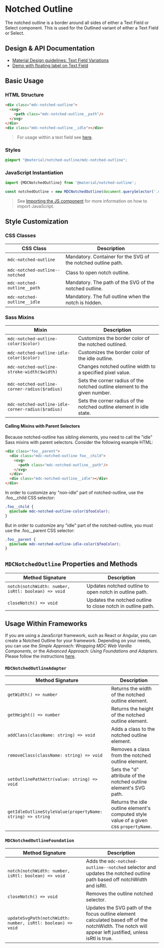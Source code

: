 <!--docs:
title: "Notched Outline"
layout: detail
section: components
excerpt: "The notched outline is a border around either a Text Field or Select element"
iconId: text_field
path: /catalog/input-controls/notched-outline/
-->

# Notched Outline

The notched outline is a border around all sides of either a Text Field or Select component. This is used for the Outlined variant of either a Text Field or Select.

## Design & API Documentation

<ul class="icon-list">
  <li class="icon-list-item icon-list-item--spec">
    <a href="https://material.io/guidelines/components/text-fields.html#text-fields-field-variations">Material Design guidelines: Text Field Variations</a>
  </li>
  <li class="icon-list-item icon-list-item--spec">
    <a href="https://material-components-web.appspot.com/text-field.html">Demo with floating label on Text Field</a>
  </li>
</ul>

## Basic Usage

### HTML Structure

```html
<div class="mdc-notched-outline">
  <svg>
    <path class="mdc-notched-outline__path"/>
  </svg>
</div>
<div class="mdc-notched-outline__idle"></div>
```

> For usage within a text field see [here](../mdc-textfield/README.md#outlined).

### Styles

```scss
@import "@material/notched-outline/mdc-notched-outline";
```

### JavaScript Instantiation

```js
import {MDCNotchedOutline} from '@material/notched-outline';

const notchedOutline = new MDCNotchedOutline(document.querySelector('.mdc-notched-outline'));
```

> See [Importing the JS component](../../docs/importing-js.md) for more information on how to import JavaScript.

## Style Customization

### CSS Classes

CSS Class | Description
--- | ---
`mdc-notched-outline` | Mandatory. Container for the SVG of the notched outline path.
`mdc-notched-outline--notched` | Class to open notch outline.
`mdc-notched-outline__path` | Mandatory. The path of the SVG of the notched outline.
`mdc-notched-outline__idle` | Mandatory. The full outline when the notch is hidden.

### Sass Mixins

Mixin | Description
--- | ---
`mdc-notched-outline-color($color)` | Customizes the border color of the notched outlined.
`mdc-notched-outline-idle-color($color)` | Customizes the border color of the idle outline.
`mdc-notched-outline-stroke-width($width)` | Changes notched outline width to a specified pixel value.
`mdc-notched-outline-corner-radius($radius)` | Sets the corner radius of the notched outline element to the given number.
`mdc-notched-outline-idle-corner-radius($radius)` | Sets the corner radius of the notched outline element in idle state.

#### Calling Mixins with Parent Selectors

Because notched-outline has sibling elements, you need to call the "idle" Sass mixins with parent selectors.
Consider the following example HTML:

```html
<div class="foo__parent">
  <div class="mdc-notched-outline foo__child">
    <svg>
      <path class="mdc-notched-outline__path"/>
    </svg>
  </div>
  <div class="mdc-notched-outline__idle"></div>
</div>
```
In order to customize any "non-idle" part of notched-outline, use the .foo__child CSS selector:
```scss
.foo__child {
  @include mdc-notched-outline-color($fooColor);
}
```
But in order to customize any "idle" part of the notched-outline, you must use the .foo__parent CSS selector:
```scss
.foo__parent {
  @include mdc-notched-outline-idle-color($fooColor);
}
```

## `MDCNotchedOutline` Properties and Methods

Method Signature | Description
--- | ---
`notch(notchWidth: number, isRtl: boolean) => void` | Updates notched outline to open notch in outline path.
`closeNotch() => void` | Updates the notched outline to close notch in outline path.

## Usage Within Frameworks

If you are using a JavaScript framework, such as React or Angular, you can create a Notched Outline for your framework. Depending on your needs, you can use the _Simple Approach: Wrapping MDC Web Vanilla Components_, or the _Advanced Approach: Using Foundations and Adapters_. Please follow the instructions [here](../../docs/integrating-into-frameworks.md).

### `MDCNotchedOutlineAdapter`

Method Signature | Description
--- | ---
`getWidth() => number` | Returns the width of the notched outline element.
`getHeight() => number` | Returns the height of the notched outline element.
`addClass(className: string) => void` | Adds a class to the notched outline element.
`removeClass(className: string) => void` | Removes a class from the notched outline element.
`setOutlinePathAttr(value: string) => void` | Sets the "d" attribute of the notched outline element's SVG path.
`getIdleOutlineStyleValue(propertyName: string) => string` | Returns the idle outline element's computed style value of a given css `propertyName`.

### `MDCNotchedOutlineFoundation`

Method Signature | Description
--- | ---
`notch(notchWidth: number, isRtl: boolean) => void` | Adds the `mdc-notched-outline--notched` selector and updates the notched outline path based off notchWidth and isRtl.
`closeNotch() => void` | Removes the outline notched selector.
`updateSvgPath(notchWidth: number, isRtl: boolean) => void` | Updates the SVG path of the focus outline element calculated based off of the notchWidth. The notch will appear left justified, unless isRtl is true.
